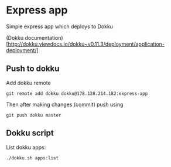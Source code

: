 # Express app

Simple express app which deploys to Dokku

(Dokku documentation)[http://dokku.viewdocs.io/dokku~v0.11.3/deployment/application-deployment/]

## Push to dokku

Add dokku remote

```
git remote add dokku dokku@178.128.214.182:express-app
```

Then after making changes (commit) push using

```
git push dokku master
```

## Dokku script

List dokku apps:

```
./dokku.sh apps:list
```